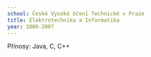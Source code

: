 ```yaml
---
school: České Vysoké Učení Technické v Praze
title: Elektrotechnika a Informatika
year: 2006-2007 
---
```

Přínosy: Java, C, C++

